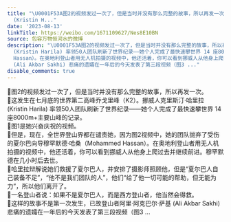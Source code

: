```yaml
---
title: "\U0001F53A图2的视频发过一次了，但是当时并没有那么完整的故事，所以再发一次。\U0001F53A这发生在七月底的世界第二高峰乔戈里峰（K2）。挪威人克里斯汀·哈里拉
  (Kristin H..."
date: '2023-08-13'
linkTitle: https://weibo.com/1671109627/Nes8E10BN
source: 包容万物恒河水的微博
description: "\U0001F53A图2的视频发过一次了，但是当时并没有那么完整的故事，所以再发一次。<br>\U0001F53A这发生在七月底的世界第二高峰乔戈里峰（K2）。挪威人克里斯汀·哈里拉
  (Kristin Harila) 率领50人团队刷新了世界纪录——她个人完成了最快速攀世界 14 座8000m+主要山峰的记录。<br>\U0001F53A图1是她兴奋庆祝的视频。<br>\U0001F53A但是，现在，全世界登山界都在谴责她，因为图2视频中，她的团队抛弃了受伤的夏尔巴向导穆罕默德·哈桑（Mohammed
  Hassan）。在奥地利登山者用无人机拍摄的视频中，他还活着，你可以看到挪威人从他身上爬过去并继续前进。穆罕默德在几小时后去世。<br>\U0001F53A哈里拉辩解说她们救援了夏尔巴人，并安排了摄影师照顾他，但是“夏尔巴人自己装备不足”，“他不是我们团队的人”，他们“给了他一切可能的帮助，但无能为力”，所以他们离开了。<br>\U0001F53A一名登山者说：如果不是夏尔巴人，而是西方登山者，他当然会得救。<br>\U0001F53A这样的故事不是第一次发生，已故登山者阿里·阿克巴尔·萨基
  (Ali Akbar Sakhi) 悲痛的遗孀在一年后的今天发表了第三段视频（图3 ..."
disable_comments: true
---
```

🔺图2的视频发过一次了，但是当时并没有那么完整的故事，所以再发一次。<br>🔺这发生在七月底的世界第二高峰乔戈里峰（K2）。挪威人克里斯汀·哈里拉 (Kristin Harila) 率领50人团队刷新了世界纪录——她个人完成了最快速攀世界 14 座8000m+主要山峰的记录。<br>🔺图1是她兴奋庆祝的视频。<br>🔺但是，现在，全世界登山界都在谴责她，因为图2视频中，她的团队抛弃了受伤的夏尔巴向导穆罕默德·哈桑（Mohammed Hassan）。在奥地利登山者用无人机拍摄的视频中，他还活着，你可以看到挪威人从他身上爬过去并继续前进。穆罕默德在几小时后去世。<br>🔺哈里拉辩解说她们救援了夏尔巴人，并安排了摄影师照顾他，但是“夏尔巴人自己装备不足”，“他不是我们团队的人”，他们“给了他一切可能的帮助，但无能为力”，所以他们离开了。<br>🔺一名登山者说：如果不是夏尔巴人，而是西方登山者，他当然会得救。<br>🔺这样的故事不是第一次发生，已故登山者阿里·阿克巴尔·萨基 (Ali Akbar Sakhi) 悲痛的遗孀在一年后的今天发表了第三段视频（图3 ...